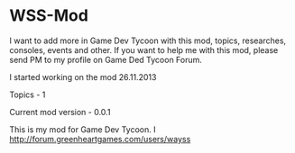 WSS-Mod
=======
I want to add more in Game Dev Tycoon with this mod, topics, researches, consoles, events and other.
If you want to help me with this mod, please send PM to my profile on Game Ded Tycoon Forum.

I started working on the mod 26.11.2013

Topics - 1

Current mod version - 0.0.1




























This is my mod for Game Dev Tycoon. I http://forum.greenheartgames.com/users/wayss
